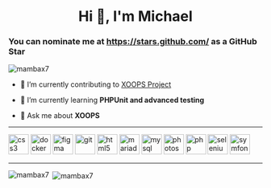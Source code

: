 <h1 align="center">Hi 👋, I'm Michael</h1>

### You can nominate me at https://stars.github.com/ as a **GitHub Star**

<p align="left"> <img src="https://komarev.com/ghpvc/?username=mambax7" alt="mambax7" /> </p>

- 🔭 I’m currently contributing to [XOOPS Project](http://github.com/XOOPS)

- 🌱 I’m currently learning **PHPUnit and advanced testing**

- 💬 Ask me about **XOOPS**

---------

<p align="left"><img src="https://devicons.github.io/devicon/devicon.git/icons/css3/css3-original-wordmark.svg" alt="css3" width="40" height="40"/> <img src="https://devicons.github.io/devicon/devicon.git/icons/docker/docker-original-wordmark.svg" alt="docker" width="40" height="40"/> <img src="https://www.vectorlogo.zone/logos/figma/figma-icon.svg" alt="figma" width="40" height="40"/> <img src="https://www.vectorlogo.zone/logos/git-scm/git-scm-icon.svg" alt="git" width="40" height="40"/> <img src="https://devicons.github.io/devicon/devicon.git/icons/html5/html5-original-wordmark.svg" alt="html5" width="40" height="40"/> <img src="https://www.vectorlogo.zone/logos/mariadb/mariadb-icon.svg" alt="mariadb" width="40" height="40"/> <img src="https://devicons.github.io/devicon/devicon.git/icons/mysql/mysql-original-wordmark.svg" alt="mysql" width="40" height="40"/> <img src="https://devicons.github.io/devicon/devicon.git/icons/photoshop/photoshop-plain.svg" alt="photoshop" width="40" height="40"/> <img src="https://devicons.github.io/devicon/devicon.git/icons/php/php-original.svg" alt="php" width="40" height="40"/> <img src="https://i.ibb.co/9T29DD0/selenium.png" alt="selenium" width="40" height="40"/> <img src="https://symfony.com/logos/symfony_black_03.svg" alt="symfony" width="40" height="40"/></p>

---------

<p><img align="left" src="https://github-readme-stats.vercel.app/api/top-langs/?username=mambax7&layout=compact&hide=html" alt="mambax7" /></p>

<p>&nbsp;<img align="center" src="https://github-readme-stats.vercel.app/api?username=mambax7&show_icons=true" alt="mambax7" /></p>

